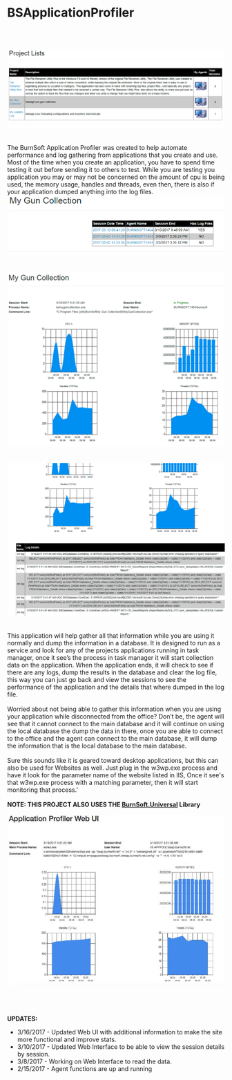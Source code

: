 ﻿# BSApplicationProfiler
<br/><br/>
<center>
<img src="https://github.com/burnsoftnet/BSApplicationProfiler/blob/master/screen_shots/Project_Lists.png?raw=true"></center><br/><br/>
The BurnSoft Application Profiler was created to help automate performance and log gathering from applications that you create and use.  Most of the time when you create an application, you have to spend time testing it out before sending it to others to test.  While you are testing you application you may or may not be concerned on the amount of cpu is being used, the memory usage, handles and threads, even then, there is also if your application dumped anything into the log files.  
<br/>
<center>
<img src="https://github.com/burnsoftnet/BSApplicationProfiler/blob/master/screen_shots/Session_Lists.png?raw=true"></center><br/><br/>
<center>
<img src="https://github.com/burnsoftnet/BSApplicationProfiler/blob/master/screen_shots/View_Session_in_progress.png?raw=true"></center><br/><br/>
<center>
<img src="https://github.com/burnsoftnet/BSApplicationProfiler/blob/master/screen_shots/View_Session_Details_with_Logs.png?raw=true"></center><br/>

<br/>
This application will help gather all that information while you are using it normally and dump the information in a database.  It is designed to run as a service and look for any of the projects applications running in task manager, once it see’s the process in task manager it will start collection data on the application.  When the application ends, it will check to see if there are any logs, dump the results in the database and clear the log file, this way you can just go back and view the sessions to see the performance of the application and the details that where dumped in the log file.  
<br/>
<br/>
Worried about not being able to gather this information when you are using  your application while disconnected from the office?  Don’t be, the agent will see that it cannot connect to the main database and it will continue on using the local database the dump the data in there, once you are able to connect to the office and the agent can connect to the main database, it will dump the information that is the local database to the main database. 
<br/>
<br/>
Sure this sounds like it is geared toward desktop applications, but this can also be used for Websites as well.  Just plug in the w3wp.exe process and have it look for the parameter name of the website listed in IIS, Once it see's that w3wp.exe process with a matching parameter, then it will start monitoring that process.'
<br/>
<br/>
<B>NOTE: THIS PROJECT ALSO USES THE <a href="https://github.com/burnsoftnet/BurnSoft.Universal">BurnSoft.Universal</a> Library</B>
<br/>
<br/>
<center>
<img src="https://github.com/burnsoftnet/BSApplicationProfiler/blob/master/screen_shots/WebSite_Sample_Session.png?raw=true"></center><br/>

<br/>
<br/>

<b>UPDATES:</b> <br/>
<ul>
<li>3/16/2017 - Updated Web UI with additional information to make the site more functional and improve stats.</li>
<li>3/10/2017 - Updated Web Interface to be able to view the session details by session.</li>
<li>3/8/2017 - Working on Web Interface to read the data.</li>
<li>2/15/2017 - Agent functions are up and running</li>
</ul>
<br/>

